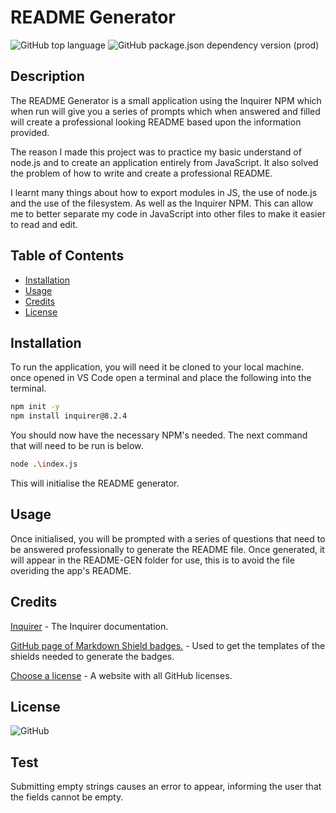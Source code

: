 # README Generator

![GitHub top language](https://img.shields.io/github/languages/top/JackStockwell/readme-generator) ![GitHub package.json dependency version (prod)](https://img.shields.io/github/package-json/dependency-version/JackStockwell/readme-generator/inquirer)

## Description

The README Generator is a small application using the Inquirer NPM which when run will give you a series of prompts which when answered and filled will create a professional looking README based upon the information provided.

The reason I made this project was to practice my basic understand of node.js and to create an application entirely from JavaScript. It also solved the problem of how to write and create a professional README.

I learnt many things about how to export modules in JS, the use of node.js and the use of the filesystem. As well as the Inquirer NPM. This can allow me to better separate my code in JavaScript into other files to make it easier to read and edit.

## Table of Contents

- [Installation](#installation)
- [Usage](#usage)
- [Credits](#credits)
- [License](#license)

## Installation

To run the application, you will need it be cloned to your local machine. once opened in VS Code open a terminal and place the following into the terminal.

```sh
npm init -y
npm install inquirer@8.2.4
```

You should now have the necessary NPM's needed. The next command that will need to be run is below.

```sh
node .\index.js
```

This will initialise the README generator.

## Usage

Once initialised, you will be prompted with a series of questions that need to be answered professionally to generate the README file. Once generated, it will appear in the README-GEN folder for use, this is to avoid the file overiding the app's README.

## Credits

[Inquirer](https://www.npmjs.com/package/inquirer) - The Inquirer documentation.

[GitHub page of Markdown Shield badges.](https://gist.github.com/lukas-h/2a5d00690736b4c3a7ba) - Used to get the templates of the shields needed to generate the badges.

[Choose a license](https://choosealicense.com/) - A website with all GitHub licenses.

## License

![GitHub](https://img.shields.io/github/license/JackStockwell/readme-generator)

## Test

Submitting empty strings causes an error to appear, informing the user that the fields cannot be empty.
